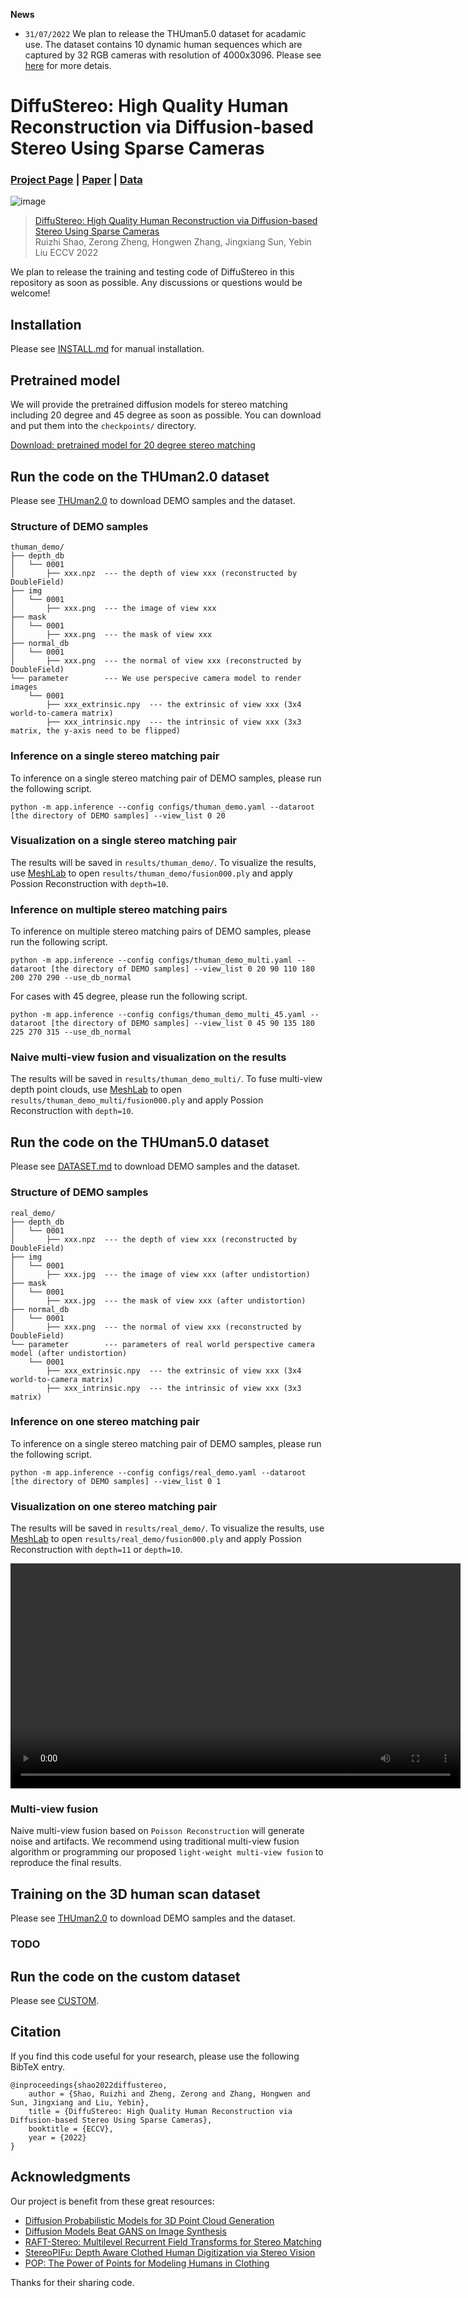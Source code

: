 **News**

* `31/07/2022` We plan to release the THUman5.0 dataset for acadamic use. The dataset contains 10 dynamic human sequences which are captured by 32 RGB cameras with resolution of 4000x3096. Please see [here](DATASET.md) for more detais. 

# DiffuStereo: High Quality Human Reconstruction via Diffusion-based Stereo Using Sparse Cameras
### [Project Page](http://liuyebin.com/diffustereo/diffustereo.html) | [Paper](https://arxiv.org/pdf/2207.08000.pdf) | [Data](DATASET.md)

![image](assets/teaser.jpg)

> [DiffuStereo: High Quality Human Reconstruction via Diffusion-based Stereo Using Sparse Cameras](https://arxiv.org/pdf/2207.08000.pdf)  
> Ruizhi Shao, Zerong Zheng, Hongwen Zhang, Jingxiang Sun, Yebin Liu
> ECCV 2022

We plan to release the training and testing code of DiffuStereo in this repository as soon as possible.  Any discussions or questions would be welcome!

## Installation

Please see [INSTALL.md](INSTALL.md) for manual installation.

## Pretrained model

We will provide the pretrained diffusion models for stereo matching including 20 degree and 45 degree as soon as possible. You can download and put them into the `checkpoints/` directory.

[Download: pretrained model for 20 degree stereo matching](https://mailstsinghuaeducn-my.sharepoint.com/:u:/g/personal/shaorz20_mails_tsinghua_edu_cn/EUgJEhePS11On81j2r7NGj8Bj8XZmRc0LqhD7kxUrNJBJA?e=TXXoPg)

## Run the code on the THUman2.0 dataset

Please see [THUman2.0](THUMAN2_0.md) to download DEMO samples and the dataset.

### Structure of DEMO samples

```
thuman_demo/
├── depth_db
│   └── 0001
│       ├── xxx.npz  --- the depth of view xxx (reconstructed by DoubleField)
├── img
│   └── 0001
│       ├── xxx.png  --- the image of view xxx
├── mask
│   └── 0001
│       ├── xxx.png  --- the mask of view xxx
├── normal_db
│   └── 0001
│       ├── xxx.png  --- the normal of view xxx (reconstructed by DoubleField)
└── parameter        --- We use perspecive camera model to render images
    └── 0001   
        ├── xxx_extrinsic.npy  --- the extrinsic of view xxx (3x4 world-to-camera matrix)
        ├── xxx_intrinsic.npy  --- the intrinsic of view xxx (3x3 matrix, the y-axis need to be flipped)
```

### Inference on a single stereo matching pair
To inference on a single stereo matching pair of DEMO samples, please run the following script.

```
python -m app.inference --config configs/thuman_demo.yaml --dataroot [the directory of DEMO samples] --view_list 0 20
```

### Visualization on a single stereo matching pair
The results will be saved in `results/thuman_demo/`. To visualize the results, use [MeshLab](https://www.meshlab.net/) to open `results/thuman_demo/fusion000.ply` and apply Possion Reconstruction with `depth=10`.

### Inference on multiple stereo matching pairs
To inference on multiple stereo matching pairs of DEMO samples, please run the following script.

```
python -m app.inference --config configs/thuman_demo_multi.yaml --dataroot [the directory of DEMO samples] --view_list 0 20 90 110 180 200 270 290 --use_db_normal
```

For cases with 45 degree, please run the following script.

```
python -m app.inference --config configs/thuman_demo_multi_45.yaml --dataroot [the directory of DEMO samples] --view_list 0 45 90 135 180 225 270 315 --use_db_normal
```

### Naive multi-view fusion and visualization on the results
The results will be saved in `results/thuman_demo_multi/`. To fuse multi-view depth point clouds, use [MeshLab](https://www.meshlab.net/) to open `results/thuman_demo_multi/fusion000.ply` and apply Possion Reconstruction with `depth=10`.

## Run the code on the THUman5.0 dataset

Please see [DATASET.md](DATASET.md) to download DEMO samples and the dataset.

### Structure of DEMO samples
```
real_demo/
├── depth_db
│   └── 0001
│       ├── xxx.npz  --- the depth of view xxx (reconstructed by DoubleField)
├── img
│   └── 0001
│       ├── xxx.jpg  --- the image of view xxx (after undistortion)
├── mask
│   └── 0001
│       ├── xxx.jpg  --- the mask of view xxx (after undistortion)
├── normal_db
│   └── 0001
│       ├── xxx.png  --- the normal of view xxx (reconstructed by DoubleField)
└── parameter        --- parameters of real world perspective camera model (after undistortion)
    └── 0001   
        ├── xxx_extrinsic.npy  --- the extrinsic of view xxx (3x4 world-to-camera matrix)
        ├── xxx_intrinsic.npy  --- the intrinsic of view xxx (3x3 matrix)
```

### Inference on one stereo matching pair
To inference on a single stereo matching pair of DEMO samples, please run the following script.

```
python -m app.inference --config configs/real_demo.yaml --dataroot [the directory of DEMO samples] --view_list 0 1
```

### Visualization on one stereo matching pair
The results will be saved in `results/real_demo/`. To visualize the results, use [MeshLab]() to open `results/real_demo/fusion000.ply` and apply Possion Reconstruction with `depth=11` or `depth=10`.

<video width="720" height="" autoplay>
  <source src="assets/video_real_demo.mp4" type="video/mp4">
</video>

### Multi-view fusion
Naive multi-view fusion based on `Poisson Reconstruction` will generate noise and artifacts. We recommend using traditional multi-view fusion algorithm or programming our proposed `light-weight multi-view fusion` to reproduce the final results.

## Training on the 3D human scan dataset

Please see [THUman2.0](THUman2_0.md) to download DEMO samples and the dataset.

### TODO

## Run the code on the custom dataset

Please see [CUSTOM](CUSTOM.md).

## Citation

If you find this code useful for your research, please use the following BibTeX entry.

```
@inproceedings{shao2022diffustereo,
    author = {Shao, Ruizhi and Zheng, Zerong and Zhang, Hongwen and Sun, Jingxiang and Liu, Yebin},
    title = {DiffuStereo: High Quality Human Reconstruction via Diffusion-based Stereo Using Sparse Cameras},
    booktitle = {ECCV},
    year = {2022}
}
```

## Acknowledgments

Our project is benefit from these great resources:

- [Diffusion Probabilistic Models for 3D Point Cloud Generation](https://github.com/luost26/diffusion-point-cloud)
- [Diffusion Models Beat GANS on Image Synthesis](https://github.com/openai/guided-diffusion)
- [RAFT-Stereo: Multilevel Recurrent Field Transforms for Stereo Matching](https://github.com/princeton-vl/RAFT-Stereo)
- [StereoPIFu: Depth Aware Clothed Human Digitization via Stereo Vision](https://github.com/CrisHY1995/StereoPIFu_Code)
- [POP: The Power of Points for Modeling Humans in Clothing](https://github.com/qianlim/POP)

Thanks for their sharing code.
